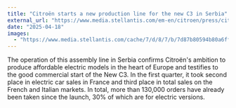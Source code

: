 ```yaml
---
title: "Citroën starts a new production line for the new C3 in Serbia"
external_url: "https://www.media.stellantis.com/em-en/citroen/press/citroen-starts-a-new-production-line-for-the-new-c3-in-serbia"
date: "2025-04-18"
images:
  - "https://www.media.stellantis.com/cache/7/d/8/7/b/7d87b80594b80a6ff657dc01520126ac4a52b85d.jpeg"
---
```


The operation of this assembly line in Serbia confirms Citroën's ambition to produce affordable electric models in the heart of Europe and testifies to the good commercial start of the New C3. In the first quarter, it took second place in electric car sales in France and third place in total sales on the French and Italian markets. In total, more than 130,000 orders have already been taken since the launch, 30% of which are for electric versions.
